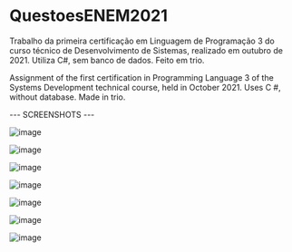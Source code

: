 # QuestoesENEM2021
Trabalho da primeira certificação em Linguagem de Programação 3 do curso técnico de Desenvolvimento de Sistemas, realizado em outubro de 2021. Utiliza C#, sem banco de dados. Feito em trio.


Assignment of the first certification in Programming Language 3 of the Systems Development technical course, held in October 2021. Uses C #, without database. Made in trio.


--- SCREENSHOTS ---

![image](https://user-images.githubusercontent.com/93265472/139108048-a30475d6-6086-4e7d-8b7f-01fff32b0197.png)

![image](https://user-images.githubusercontent.com/93265472/139108429-d001583b-5fe4-487a-be55-bd0ffffb4ab2.png)

![image](https://user-images.githubusercontent.com/93265472/139108555-539afc0e-fab1-4107-b993-fa3078a8f0ee.png)

![image](https://user-images.githubusercontent.com/93265472/139108635-b05a04d5-f38b-4199-9f76-53f2e133f499.png)

![image](https://user-images.githubusercontent.com/93265472/139108737-eb3c8921-fc3b-433b-83af-abc2a6ccf29b.png)

![image](https://user-images.githubusercontent.com/93265472/139108842-3db92f7d-03b4-4426-8004-4e6f916e342a.png)

![image](https://user-images.githubusercontent.com/93265472/139108918-18abd994-6b07-4d9f-af42-a57b90fd430c.png)
